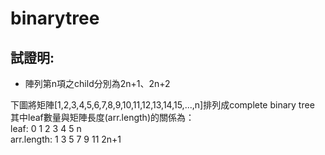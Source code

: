 # binarytree

## 試證明:
* 陣列第n項之child分別為2n+1、2n+2

下圖將矩陣[1,2,3,4,5,6,7,8,9,10,11,12,13,14,15,...,n]排列成complete binary tree</br>
其中leaf數量與矩陣長度(arr.length)的關係為：</br>
leaf: 0 1 2 3 4 5 n </br>
arr.length: 1 3 5 7 9 11 2n+1  </br>
